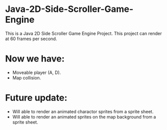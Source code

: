 # Java-2D-Side-Scroller-Game-Engine
This is a Java 2D Side Scroller Game Engine Project. 
This project can render at 60 frames per second.

# Now we have:
- Moveable player (A, D).
- Map collision.

# Future update:
- Will able to render an animated charactor sprites from a sprite sheet.
- Will able to render an animated sprites on the map background from a sprite sheet.